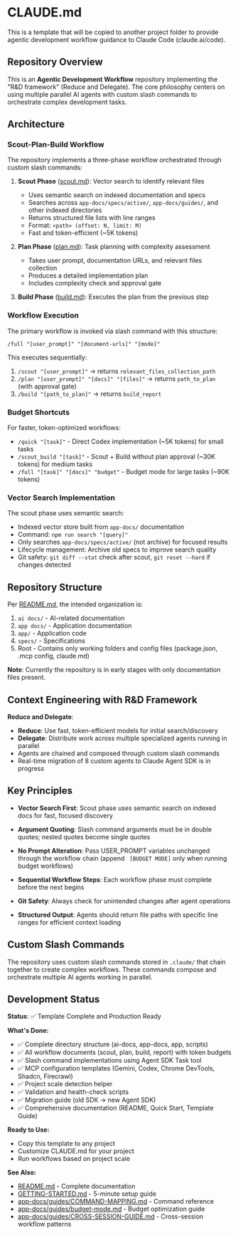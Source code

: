 # CLAUDE.md

This is a template that will be copied to another project folder to provide agentic development workflow guidance to Claude Code (claude.ai/code).

## Repository Overview

This is an **Agentic Development Workflow** repository implementing the "R&D framework" (Reduce and Delegate). The core philosophy centers on using multiple parallel AI agents with custom slash commands to orchestrate complex development tasks.

## Architecture

### Scout-Plan-Build Workflow

The repository implements a three-phase workflow orchestrated through custom slash commands:

1. **Scout Phase** ([scout.md](scout.md)): Vector search to identify relevant files
   - Uses semantic search on indexed documentation and specs
   - Searches across `app-docs/specs/active/`, `app-docs/guides/`, and other indexed directories
   - Returns structured file lists with line ranges
   - Format: `<path> (offset: N, limit: M)`
   - Fast and token-efficient (~5K tokens)

2. **Plan Phase** ([plan.md](plan.md)): Task planning with complexity assessment
   - Takes user prompt, documentation URLs, and relevant files collection
   - Produces a detailed implementation plan
   - Includes complexity check and approval gate

3. **Build Phase** ([build.md](build.md)): Executes the plan from the previous step

### Workflow Execution

The primary workflow is invoked via slash command with this structure:
```
/full "[user_prompt]" "[document-urls]" "[mode]"
```

This executes sequentially:
1. `/scout "[user_prompt]"` → returns `relevant_files_collection_path`
2. `/plan "[user_prompt]" "[docs]" "[files]"` → returns `path_to_plan` (with approval gate)
3. `/build "[path_to_plan]"` → returns `build_report`

### Budget Shortcuts

For faster, token-optimized workflows:
- `/quick "[task]"` - Direct Codex implementation (~5K tokens) for small tasks
- `/scout_build "[task]"` - Scout + Build without plan approval (~30K tokens) for medium tasks
- `/full "[task]" "[docs]" "budget"` - Budget mode for large tasks (~90K tokens)

### Vector Search Implementation

The scout phase uses semantic search:
- Indexed vector store built from `app-docs/` documentation
- Command: `npm run search "[query]"`
- Only searches `app-docs/specs/active/` (not archive) for focused results
- Lifecycle management: Archive old specs to improve search quality
- Git safety: `git diff --stat` check after scout, `git reset --hard` if changes detected

## Repository Structure

Per [README.md](README.md), the intended organization is:
1. `ai docs/` - AI-related documentation
2. `app docs/` - Application documentation
3. `app/` - Application code
4. `specs/` - Specifications
5. Root - Contains only working folders and config files (package.json, .mcp config, claude.md)

**Note**: Currently the repository is in early stages with only documentation files present.

## Context Engineering with R&D Framework

**Reduce and Delegate**:
- **Reduce**: Use fast, token-efficient models for initial search/discovery
- **Delegate**: Distribute work across multiple specialized agents running in parallel
- Agents are chained and composed through custom slash commands
- Real-time migration of 8 custom agents to Claude Agent SDK is in progress

## Key Principles

- **Vector Search First**: Scout phase uses semantic search on indexed docs for fast, focused discovery
- **Argument Quoting**: Slash command arguments must be in double quotes; nested quotes become single quotes
- **No Prompt Alteration**: Pass USER_PROMPT variables unchanged through the workflow chain (append ` [BUDGET MODE]` only when running budget workflows)
- **Sequential Workflow Steps**: Each workflow phase must complete before the next begins
- **Git Safety**: Always check for unintended changes after agent operations

- **Structured Output**: Agents should return file paths with specific line ranges for efficient context loading

## Custom Slash Commands

The repository uses custom slash commands stored in `.claude/` that chain together to create complex workflows. These commands compose and orchestrate multiple AI agents working in parallel.

## Development Status

**Status**: ✅ Template Complete and Production Ready

**What's Done:**
- ✅ Complete directory structure (ai-docs, app-docs, app, scripts)
- ✅ All workflow documents (scout, plan, build, report) with token budgets
- ✅ Slash command implementations using Agent SDK Task tool
- ✅ MCP configuration templates (Gemini, Codex, Chrome DevTools, Shadcn, Firecrawl)
- ✅ Project scale detection helper
- ✅ Validation and health-check scripts
- ✅ Migration guide (old SDK → new Agent SDK)
- ✅ Comprehensive documentation (README, Quick Start, Template Guide)

**Ready to Use:**
- Copy this template to any project
- Customize CLAUDE.md for your project
- Run workflows based on project scale

**See Also:**
- [README.md](README.md) - Complete documentation
- [GETTING-STARTED.md](GETTING-STARTED.md) - 5-minute setup guide
- [app-docs/guides/COMMAND-MAPPING.md](app-docs/guides/COMMAND-MAPPING.md) - Command reference
- [app-docs/guides/budget-mode.md](app-docs/guides/budget-mode.md) - Budget optimization guide
- [app-docs/guides/CROSS-SESSION-GUIDE.md](app-docs/guides/CROSS-SESSION-GUIDE.md) - Cross-session workflow patterns
